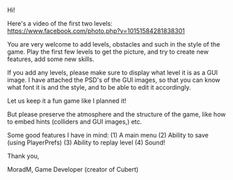 Hi!

Here's a video of the first two levels:
https://www.facebook.com/photo.php?v=10151584281838301

You are very welcome to add levels, obstacles and such in the style of the game. Play the first few levels to get the picture,
and try to create new features, add some new skills.

If you add any levels, please make sure to display what level it is as a GUI image.
I have attached the PSD's of the GUI images, so that you can know what font it is and the style, and to be able to edit it
accordingly.

Let us keep it a fun game like I planned it!

But please preserve the atmosphere and the structure of the game,
like how to embed hints (colliders and GUI images,)
etc.


Some good features I have in mind:
(1) A main menu
(2) Ability to save (using PlayerPrefs)
(3) Ability to replay level
(4) Sound!


Thank you,

MoradM, 
Game Developer (creator of Cubert)
